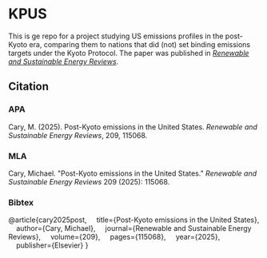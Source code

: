 # KPUS

This is ge repo for a project studying US emissions profiles in the post-Kyoto era, comparing them to nations that did (not) set binding emissions targets under the Kyoto Protocol. The paper was published in [*Renewable and Sustainable Energy Reviews*](https://www.sciencedirect.com/science/article/abs/pii/S1364032124007949).

## Citation

### APA

Cary, M. (2025). Post-Kyoto emissions in the United States. *Renewable and Sustainable Energy Reviews*, 209, 115068.

### MLA

Cary, Michael. "Post-Kyoto emissions in the United States." *Renewable and Sustainable Energy Reviews* 209 (2025): 115068.

### Bibtex

@article{cary2025post,
&nbsp;&nbsp;&nbsp;&nbsp;title={Post-Kyoto emissions in the United States},
&nbsp;&nbsp;&nbsp;&nbsp;author={Cary, Michael},
&nbsp;&nbsp;&nbsp;&nbsp;journal={Renewable and Sustainable Energy Reviews},
&nbsp;&nbsp;&nbsp;&nbsp;volume={209},
&nbsp;&nbsp;&nbsp;&nbsp;pages={115068},
&nbsp;&nbsp;&nbsp;&nbsp;year={2025},
&nbsp;&nbsp;&nbsp;&nbsp;publisher={Elsevier}
}
